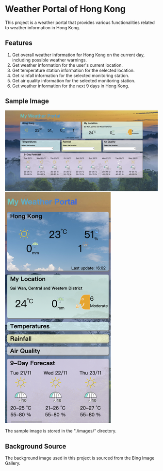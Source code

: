 
# Weather Portal of Hong Kong

This project is a weather portal that provides various functionalities related to weather information in Hong Kong.

## Features

1. Get overall weather information for Hong Kong on the current day, including possible weather warnings.
2. Get weather information for the user's current location.
3. Get temperature station information for the selected location.
4. Get rainfall information for the selected monitoring station.
5. Get air quality information for the selected monitoring station.
6. Get weather information for the next 9 days in Hong Kong.

## Sample Image

![Sample Image](/images/SamplePC.png)
![Sample Image](/images/SampleMobile.png)

The sample image is stored in the "./images/" directory.

## Background Source

The background image used in this project is sourced from the Bing Image Gallery.
